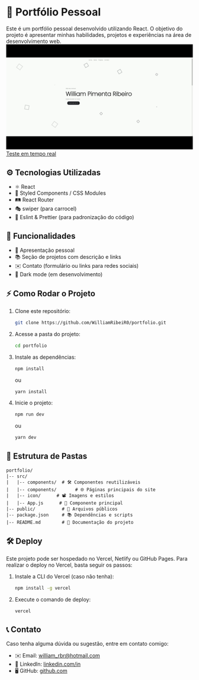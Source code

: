 # 🌟 Portfólio Pessoal

Este é um portfólio pessoal desenvolvido utilizando React. O objetivo do projeto é apresentar minhas habilidades, projetos e experiências na área de desenvolvimento web.
![imagem](src/img/imgReadme/imghomePag.gif)
[Teste em tempo real](https://portfolio-git-main-williamribeir0s-projects.vercel.app/)

## ⚙️ Tecnologias Utilizadas

- ⚛️ React
- 🎨 Styled Components / CSS Modules
- 🛤️ React Router
- 🎭 swiper (para carrocel)
- 📏 Eslint & Prettier (para padronização do código)

## 🌟 Funcionalidades

- 👤 Apresentação pessoal
- 📚 Seção de projetos com descrição e links
- ✉️ Contato (formulário ou links para redes sociais)
- 🌙 Dark mode (em desenvolvimento)

## ⚡ Como Rodar o Projeto

1. Clone este repositório:
   ```sh
   git clone https://github.com/WilliamRibeiR0/portfolio.git
   ```

2. Acesse a pasta do projeto:
   ```sh
   cd portfolio
   ```

3. Instale as dependências:
   ```sh
   npm install
   ```
   ou
   ```sh
   yarn install
   ```

4. Inicie o projeto:
   ```sh
   npm run dev
   ```
   ou
   ```sh
   yarn dev
   ```

## 📂 Estrutura de Pastas

```
portfolio/
|-- src/
|   |-- components/  # 🛠️ Componentes reutilizáveis
|   |-- components/       # 🌐 Páginas principais do site
|   |-- icon/      # 📽️ Imagens e estilos
|   |-- App.js      # 🔄 Componente principal
|-- public/          # 🌟 Arquivos públicos
|-- package.json     # 📚 Dependências e scripts
|-- README.md        # 📝 Documentação do projeto
```

## 🛠️ Deploy

Este projeto pode ser hospedado no Vercel, Netlify ou GitHub Pages. Para realizar o deploy no Vercel, basta seguir os passos:

1. Instale a CLI do Vercel (caso não tenha):
   ```sh
   npm install -g vercel
   ```

2. Execute o comando de deploy:
   ```sh
   vercel
   ```

## 📞 Contato

Caso tenha alguma dúvida ou sugestão, entre em contato comigo:

- ✉️ Email: william_rbr@hotmail.com
- 💼 LinkedIn: [linkedin.com/in](https://www.linkedin.com/in/william-pimenta-ribeiro/)
- 🖥️ GitHub: [github.com](https://github.com/WilliamRibeiR0)

